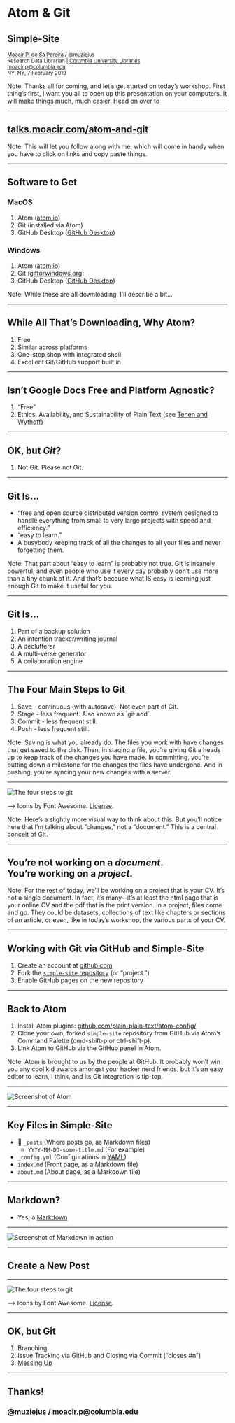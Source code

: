 # Atom & Git
## Simple-Site

<small><a href="http://moacir.com">Moacir P. de Sá Pereira</a> / <a href="http://twitter.com/muziejus">@muziejus</a><br />
Research Data Librarian | <a href="http://library.columbia.edu">Columbia University Libraries</a><br />
moacir.p@columbia.edu<br />
NY, NY, 7 February 2019</small>

Note: Thanks all for coming, and let’s get started on today’s workshop. First
thing’s first, I want you all to open up this presentation on your computers.
It will make things much, much easier. Head on over to 

---

## [talks.moacir.com/atom-and-git](http://talks.moacir.com/atom-and-git)

Note: This will let you follow along with me, which will come in handy when
you have to click on links and copy paste things.

---

## Software to Get

<div class="row">
<div class="col-6">
<h3><i class="fab fa-apple"></i> MacOS</h3>
<ol>
<li>Atom (<a href="http://atom.io">atom.io</a>)</li>
<li>Git (installed via Atom)</li>
<li>GitHub Desktop (<a href="https://desktop.github.com/">GitHub Desktop</a>)</li>
</ol>
</div>

<div class="col-6">
<h3><i class="fab fa-windows"></i> Windows</h3>
<ol>
<li>Atom (<a href="http://atom.io">atom.io</a>)</li>
<li>Git (<a href="http://gitforwindows.org">gitforwindows.org</a>)</li>
<li>GitHub Desktop (<a href="https://desktop.github.com/">GitHub Desktop</a>)</li>
</ol>
</div>

Note: While these are all downloading, I’ll describe a bit...

---

## While All That’s Downloading, Why Atom?

<ol>
<li class="fragment">Free</li>
<li class="fragment">Similar across platforms</li>
<li class="fragment">One-stop shop with integrated shell</li>
<li class="fragment">Excellent Git/GitHub support built in</li>
</ol>

---

## Isn’t Google Docs Free and Platform Agnostic?

<ol>
<li class="fragment">“Free”</li>
<li class="fragment">Ethics, Availability, and Sustainability of Plain Text (see <a href="https://programminghistorian.org/en/lessons/sustainable-authorship-in-plain-text-using-pandoc-and-markdown">Tenen and Wythoff</a>)</li>
</ol>

---

## OK, but *Git*?

<ol>
<li class="fragment">Not Git. Please not Git.</li>
</ol>


---

## Git Is…

* “free and open source distributed version control system designed to handle
everything from small to very large projects with speed and efficiency.”
* “easy to learn.”
* A busybody keeping track of all the changes to all your files and never
forgetting them.

Note: That part about “easy to learn” is probably not true. Git is insanely
powerful, and even people who use it every day probably don’t use more than a
tiny chunk of it. And that’s because what IS easy is learning just enough Git
to make it useful for you.

---

## Git Is…

<ol>
<li class="fragment">Part of a backup solution</li>
<li class="fragment">An intention tracker/writing journal</li>
<li class="fragment">A declutterer</li>
<li class="fragment">A multi-verse generator</li>
<li class="fragment">A collaboration engine</li>
</ol>

---

## The Four Main Steps to Git

<ol>
<li class="fragment">Save - continuous (with autosave). Not even part of Git.</li>
<li class="fragment">Stage - less frequent. Also known as `git add`.</li>
<li class="fragment">Commit - less frequent still.</li>
<li class="fragment">Push - less frequent still.</li>
</ol>

Note: Saving is what you already do. The files you work with have changes that
get saved to the disk. Then, in staging a file, you’re giving Git a heads up
to keep track of the changes you have made. In committing, you’re putting down
a milestone for the changes the files have undergone. And in pushing, you’re
syncing your new changes with a server.

---

![The four steps to git](https://i.imgur.com/mNfax2z.png)

--> Icons by Font Awesome. [License](https://fontawesome.com/license).

Note: Here’s a slightly more visual way to think about this. But you’ll notice
here that I’m talking about “changes,” not a “document.” This is a central
conceit of Git.

---

## You’re not working on a _document_.<br />You’re working on a _project_.

Note: For the rest of today, we’ll be working on a project that is your CV.
It’s not a single document. In fact, it’s many--it’s at least the html page
that is your online CV and the pdf that is the print version. In a project,
files come and go. They could be datasets, collections of text like chapters
or sections of an article, or even, like in today’s workshop, the various
parts of your CV.

---

## Working with Git via GitHub <i class="fab fa-github"></i> and Simple-Site

1. Create an account at [github.com](http://github.com)
1. Fork the [`simple-site`
   repository](http://github.com/plain-plain-text/simple-site) (or “project.”)
1. Enable GitHub pages on the new repository

---

## Back to Atom

1. Install Atom plugins: [github.com/plain-plain-text/atom-config/](http://github.com/plain-plain-text/atom-config)
1. Clone your own, forked `simple-site` repository from GitHub via Atom’s
   Command Palette (cmd-shift-p or ctrl-shift-p).
1. Link Atom to GitHub via the GitHub panel in Atom.

Note: Atom is brought to us by the people at GitHub. It probably won’t win you
any cool kid awards amongst your hacker nerd friends, but it’s an easy editor
to learn, I think, and its Git integration is tip-top.

---

![Screenshot of Atom](https://i.imgur.com/l9OTjBn.png)

---

## Key Files in Simple-Site

* 📁 `_posts` (Where posts go, as Markdown files)
    * `YYYY-MM-DD-some-title.md` (For example)
* `_config.yml` (Configurations in [YAML](https://rollout.io/blog/yaml-tutorial-everything-you-need-get-started/)) 
* `index.md` (Front page, as a Markdown file)
* `about.md` (About page, as a Markdown file)

---

## Markdown?

* Yes, a [Markdown](https://guides.github.com/features/mastering-markdown/)

---

![Screenshot of Markdown in action](https://i.imgur.com/KDmpwYM.png)

---

## Create a New Post

---

![The four steps to git](https://i.imgur.com/mNfax2z.png)

--> Icons by Font Awesome. [License](https://fontawesome.com/license).

---

## OK, but Git

<ol>
<li class="fragment">Branching</li>
<li class="fragment">Issue Tracking via GitHub and Closing via Commit (“closes #n”)</li>
<li class="fragment"><a href="http://ohshitgit.com">Messing Up</a></li>
</ol>

---

## Thanks!
### [@muziejus](http://twitter.com/muziejus) / moacir.p@columbia.edu
